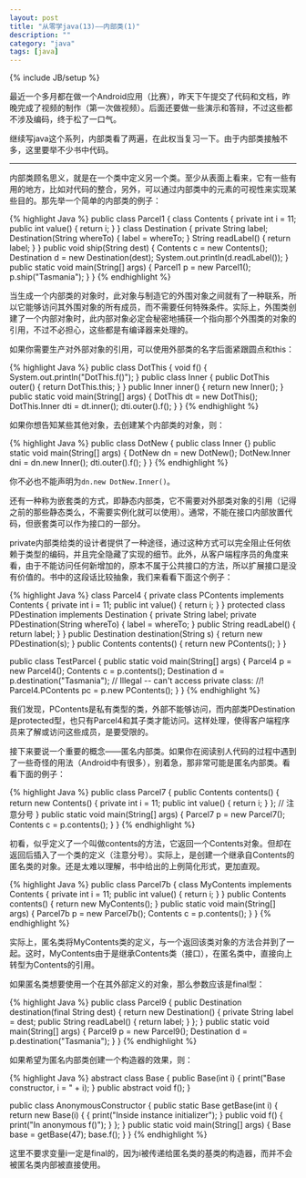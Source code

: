 ```yaml
---
layout: post
title: "从零学java(13)——内部类(1)"
description: ""
category: "java"
tags: [java]
---
```

{% include JB/setup %}

最近一个多月都在做一个Android应用（比赛），昨天下午提交了代码和文档，昨晚完成了视频的制作（第一次做视频）。后面还要做一些演示和答辩，不过这些都不涉及编码，终于松了一口气。

继续写java这个系列，内部类看了两遍，在此权当复习一下。由于内部类接触不多，这里要举不少书中代码。

* * *

内部类顾名思义，就是在一个类中定义另一个类。至少从表面上看来，它有一些有用的地方，比如对代码的整合，另外，可以通过内部类中的元素的可视性来实现某些目的。那先举一个简单的内部类的例子：

{% highlight Java %}
public class Parcel1 {
    class Contents {
    private int i = 11;
    public int value() { return i; }
  }
  class Destination {
    private String label;
    Destination(String whereTo) {
      label = whereTo;
    }
    String readLabel() { return label; }
  }
  public void ship(String dest) {
    Contents c = new Contents();
    Destination d = new Destination(dest);
    System.out.println(d.readLabel());
  }
  public static void main(String[] args) {
    Parcel1 p = new Parcel1();
    p.ship("Tasmania");
  }
} 
{% endhighlight %}

当生成一个内部类的对象时，此对象与制造它的外围对象之间就有了一种联系，所以它能够访问其外围对象的所有成员，而不需要任何特殊条件。实际上，外围类创建了一个内部对象时，此内部对象必定会秘密地捕获一个指向那个外围类的对象的引用，不过不必担心，这些都是有编译器来处理的。

如果你需要生产对外部对象的引用，可以使用外部类的名字后面紧跟圆点和this：

{% highlight Java %}
public class DotThis {
  void f() { System.out.println("DotThis.f()"); }
  public class Inner {
    public DotThis outer() {
      return DotThis.this;
    }
  }
  public Inner inner() { return new Inner(); }
  public static void main(String[] args) {
    DotThis dt = new DotThis();
    DotThis.Inner dti = dt.inner();
    dti.outer().f();
  }
} 
{% endhighlight %}

如果你想告知某些其他对象，去创建某个内部类的对象，则：

{% highlight Java %}
public class DotNew {
  public class Inner {}
  public static void main(String[] args) {
    DotNew dn = new DotNew();
    DotNew.Inner dni = dn.new Inner();
     dti.outer().f();
  }
}
{% endhighlight %}

你不必也不能声明为`dn.new DotNew.Inner()`。

还有一种称为嵌套类的方式，即静态内部类，它不需要对外部类对象的引用（记得之前的那些静态类么，不需要实例化就可以使用）。通常，不能在接口内部放置代码，但嵌套类可以作为接口的一部分。

private内部类给类的设计者提供了一种途径，通过这种方式可以完全阻止任何依赖于类型的编码，并且完全隐藏了实现的细节。此外，从客户端程序员的角度来看，由于不能访问任何新增加的，原本不属于公共接口的方法，所以扩展接口是没有价值的。书中的这段话比较抽象，我们来看看下面这个例子：

{% highlight Java %}
class Parcel4 {
  private class PContents implements Contents {
    private int i = 11;
    public int value() { return i; }
  }
  protected class PDestination implements Destination {
    private String label;
    private PDestination(String whereTo) {
      label = whereTo;
    }
    public String readLabel() { return label; }
  }
  public Destination destination(String s) {
    return new PDestination(s);
  }
  public Contents contents() {
    return new PContents();
  }
}

public class TestParcel {
  public static void main(String[] args) {
    Parcel4 p = new Parcel4();
    Contents c = p.contents();
    Destination d = p.destination("Tasmania");
    // Illegal -- can't access private class:
    //! Parcel4.PContents pc = p.new PContents();
  }
} 
{% endhighlight %}

我们发现，PContents是私有类型的类，外部不能够访问，而内部类PDestination是protected型，也只有Parcel4和其子类才能访问。这样处理，使得客户端程序员来了解或访问这些成员，是要受限的。

接下来要说一个重要的概念——匿名内部类。如果你在阅读别人代码的过程中遇到了一些奇怪的用法（Android中有很多），别着急，那非常可能是匿名内部类。看看下面的例子：

{% highlight Java %}
public class Parcel7 {
  public Contents contents() {
    return new Contents() { 
      private int i = 11;
      public int value() { return i; }
    }; // 注意分号
  }
  public static void main(String[] args) {
    Parcel7 p = new Parcel7();
    Contents c = p.contents();
  }
}
{% endhighlight %}

初看，似乎定义了一个叫做contents的方法，它返回一个Contents对象。但却在返回后插入了一个类的定义（注意分号）。实际上，是创建一个继承自Contents的匿名类的对象。还是太难以理解，书中给出的上例简化形式，更加直观。

{% highlight Java %}
public class Parcel7b {
  class MyContents implements Contents {
    private int i = 11;
    public int value() { return i; }
  }
  public Contents contents() { return new MyContents(); }
  public static void main(String[] args) {
    Parcel7b p = new Parcel7b();
    Contents c = p.contents();
  }
} 
{% endhighlight %}

实际上，匿名类将MyContents类的定义，与一个返回该类对象的方法合并到了一起。这时，MyContents由于是继承Contents类（接口），在匿名类中，直接向上转型为Contents的引用。

如果匿名类想要使用一个在其外部定义的对象，那么参数应该是final型：

{% highlight Java %}
public class Parcel9 {
  public Destination destination(final String dest) {
    return new Destination() {
      private String label = dest;
      public String readLabel() { return label; }
    };
  }
  public static void main(String[] args) {
    Parcel9 p = new Parcel9();
    Destination d = p.destination("Tasmania");
  }
}
{% endhighlight %}

如果希望为匿名内部类创建一个构造器的效果，则：

{% highlight Java %}
abstract class Base {
  public Base(int i) {
    print("Base constructor, i = " + i);
  }
  public abstract void f();
}    

public class AnonymousConstructor {
  public static Base getBase(int i) {
    return new Base(i) {
      { print("Inside instance initializer"); }
      public void f() {
        print("In anonymous f()");
      }
    };
  }
  public static void main(String[] args) {
    Base base = getBase(47);
    base.f();
  }
}
{% endhighlight %}

这里不要求变量i一定是final的，因为i被传递给匿名类的基类的构造器，而并不会被匿名类内部被直接使用。
